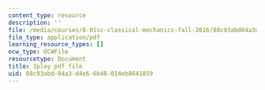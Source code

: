 ```yaml
---
content_type: resource
description: ''
file: /media/courses/8-01sc-classical-mechanics-fall-2016/88c93abd04a3d4e66b48014eb8641859_-b0dFcebPcs.pdf
file_type: application/pdf
learning_resource_types: []
ocw_type: OCWFile
resourcetype: Document
title: 3play pdf file
uid: 88c93abd-04a3-d4e6-6b48-014eb8641859
---
```

